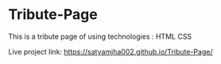 # Tribute-Page

This is a tribute page of using technologies :
HTML
CSS

Live project link: https://satyamjha002.github.io/Tribute-Page/
